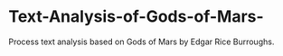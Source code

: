 # Text-Analysis-of-Gods-of-Mars-
Process text analysis based on Gods of Mars by Edgar Rice Burroughs.
